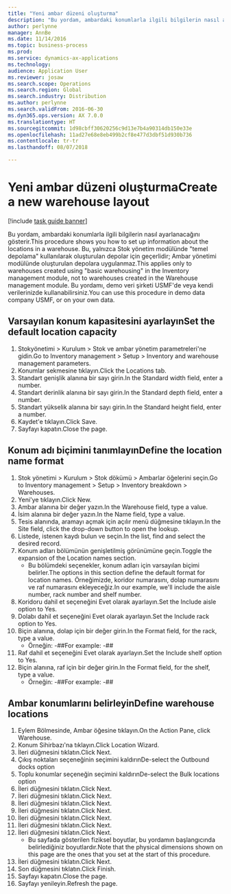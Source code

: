 ```yaml
---
title: "Yeni ambar düzeni oluşturma"
description: "Bu yordam, ambardaki konumlarla ilgili bilgilerin nasıl ayarlanacağını gösterir."
author: perlynne
manager: AnnBe
ms.date: 11/14/2016
ms.topic: business-process
ms.prod: 
ms.service: dynamics-ax-applications
ms.technology: 
audience: Application User
ms.reviewer: josaw
ms.search.scope: Operations
ms.search.region: Global
ms.search.industry: Distribution
ms.author: perlynne
ms.search.validFrom: 2016-06-30
ms.dyn365.ops.version: AX 7.0.0
ms.translationtype: HT
ms.sourcegitcommit: 1d98cbff30620256c9d13e7b4a90314db150e33e
ms.openlocfilehash: 11ad27e68e8eb499b2cf8e477d3dbf51d930b736
ms.contentlocale: tr-tr
ms.lasthandoff: 08/07/2018

---
```

# <a name="create-a-new-warehouse-layout"></a><span data-ttu-id="ad391-103">Yeni ambar düzeni oluşturma</span><span class="sxs-lookup"><span data-stu-id="ad391-103">Create a new warehouse layout</span></span>

[!include [task guide banner](../../includes/task-guide-banner.md)]

<span data-ttu-id="ad391-104">Bu yordam, ambardaki konumlarla ilgili bilgilerin nasıl ayarlanacağını gösterir.</span><span class="sxs-lookup"><span data-stu-id="ad391-104">This procedure shows you how to set up information about the locations in a warehouse.</span></span> <span data-ttu-id="ad391-105">Bu, yalnızca Stok yönetim modülünde "temel depolama" kullanılarak oluşturulan depolar için geçerlidir; Ambar yönetimi modülünde oluşturulan depolara uygulanmaz.</span><span class="sxs-lookup"><span data-stu-id="ad391-105">This applies only to warehouses created using "basic warehousing" in the Inventory management module, not to warehouses created in the Warehouse management module.</span></span> <span data-ttu-id="ad391-106">Bu yordamı, demo veri şirketi USMF'de veya kendi verilerinizde kullanabilirsiniz.</span><span class="sxs-lookup"><span data-stu-id="ad391-106">You can use this procedure in demo data company USMF, or on your own data.</span></span>


## <a name="set-the-default-location-capacity"></a><span data-ttu-id="ad391-107">Varsayılan konum kapasitesini ayarlayın</span><span class="sxs-lookup"><span data-stu-id="ad391-107">Set the default location capacity</span></span>
1. <span data-ttu-id="ad391-108">Stokyönetimi > Kurulum > Stok ve ambar yönetim parametreleri'ne gidin.</span><span class="sxs-lookup"><span data-stu-id="ad391-108">Go to Inventory management > Setup > Inventory and warehouse management parameters.</span></span>
2. <span data-ttu-id="ad391-109">Konumlar sekmesine tıklayın.</span><span class="sxs-lookup"><span data-stu-id="ad391-109">Click the Locations tab.</span></span>
3. <span data-ttu-id="ad391-110">Standart genişlik alanına bir sayı girin.</span><span class="sxs-lookup"><span data-stu-id="ad391-110">In the Standard width field, enter a number.</span></span>
4. <span data-ttu-id="ad391-111">Standart derinlik alanına bir sayı girin.</span><span class="sxs-lookup"><span data-stu-id="ad391-111">In the Standard depth field, enter a number.</span></span>
5. <span data-ttu-id="ad391-112">Standart yükselik alanına bir sayı girin.</span><span class="sxs-lookup"><span data-stu-id="ad391-112">In the Standard height field, enter a number.</span></span>
6. <span data-ttu-id="ad391-113">Kaydet'e tıklayın.</span><span class="sxs-lookup"><span data-stu-id="ad391-113">Click Save.</span></span>
7. <span data-ttu-id="ad391-114">Sayfayı kapatın.</span><span class="sxs-lookup"><span data-stu-id="ad391-114">Close the page.</span></span>

## <a name="define-the-location-name-format"></a><span data-ttu-id="ad391-115">Konum adı biçimini tanımlayın</span><span class="sxs-lookup"><span data-stu-id="ad391-115">Define the location name format</span></span>
1. <span data-ttu-id="ad391-116">Stok yönetimi > Kurulum > Stok dökümü > Ambarlar öğelerini seçin.</span><span class="sxs-lookup"><span data-stu-id="ad391-116">Go to Inventory management > Setup > Inventory breakdown > Warehouses.</span></span>
2. <span data-ttu-id="ad391-117">Yeni'ye tıklayın.</span><span class="sxs-lookup"><span data-stu-id="ad391-117">Click New.</span></span>
3. <span data-ttu-id="ad391-118">Ambar alanına bir değer yazın.</span><span class="sxs-lookup"><span data-stu-id="ad391-118">In the Warehouse field, type a value.</span></span>
4. <span data-ttu-id="ad391-119">İsim alanına bir değer yazın.</span><span class="sxs-lookup"><span data-stu-id="ad391-119">In the Name field, type a value.</span></span>
5. <span data-ttu-id="ad391-120">Tesis alanında, aramayı açmak için açılır menü düğmesine tıklayın.</span><span class="sxs-lookup"><span data-stu-id="ad391-120">In the Site field, click the drop-down button to open the lookup.</span></span>
6. <span data-ttu-id="ad391-121">Listede, istenen kaydı bulun ve seçin.</span><span class="sxs-lookup"><span data-stu-id="ad391-121">In the list, find and select the desired record.</span></span>
7. <span data-ttu-id="ad391-122">Konum adları bölümünün genişletilmiş görünümüne geçin.</span><span class="sxs-lookup"><span data-stu-id="ad391-122">Toggle the expansion of the Location names section.</span></span>
    * <span data-ttu-id="ad391-123">Bu bölümdeki seçenekler, konum adları için varsayılan biçimi belirler.</span><span class="sxs-lookup"><span data-stu-id="ad391-123">The options in this section define the default format for location names.</span></span> <span data-ttu-id="ad391-124">Örneğimizde, koridor numarasını, dolap numarasını ve raf numarasını ekleyeceğiz.</span><span class="sxs-lookup"><span data-stu-id="ad391-124">In our example, we'll include the aisle number, rack number and shelf number.</span></span>  
8. <span data-ttu-id="ad391-125">Koridoru dahil et seçeneğini Evet olarak ayarlayın.</span><span class="sxs-lookup"><span data-stu-id="ad391-125">Set the Include aisle option to Yes.</span></span>
9. <span data-ttu-id="ad391-126">Dolabı dahil et seçeneğini Evet olarak ayarlayın.</span><span class="sxs-lookup"><span data-stu-id="ad391-126">Set the Include rack option to Yes.</span></span>
10. <span data-ttu-id="ad391-127">Biçin alanına, dolap için bir değer girin.</span><span class="sxs-lookup"><span data-stu-id="ad391-127">In the Format field, for the rack, type a value.</span></span>
    * <span data-ttu-id="ad391-128">Örneğin: -##</span><span class="sxs-lookup"><span data-stu-id="ad391-128">For example: -##</span></span>  
11. <span data-ttu-id="ad391-129">Raf dahil et seçeneğini Evet olarak ayarlayın.</span><span class="sxs-lookup"><span data-stu-id="ad391-129">Set the Include shelf option to Yes.</span></span>
12. <span data-ttu-id="ad391-130">Biçin alanına, raf için bir değer girin.</span><span class="sxs-lookup"><span data-stu-id="ad391-130">In the Format field, for the shelf, type a value.</span></span>
    * <span data-ttu-id="ad391-131">Örneğin: -##</span><span class="sxs-lookup"><span data-stu-id="ad391-131">For example: -##</span></span>  

## <a name="define-warehouse-locations"></a><span data-ttu-id="ad391-132">Ambar konumlarını belirleyin</span><span class="sxs-lookup"><span data-stu-id="ad391-132">Define warehouse locations</span></span>
1. <span data-ttu-id="ad391-133">Eylem Bölmesinde, Ambar öğesine tıklayın.</span><span class="sxs-lookup"><span data-stu-id="ad391-133">On the Action Pane, click Warehouse.</span></span>
2. <span data-ttu-id="ad391-134">Konum Sihirbazı'na tıklayın.</span><span class="sxs-lookup"><span data-stu-id="ad391-134">Click Location Wizard.</span></span>
3. <span data-ttu-id="ad391-135">İleri düğmesini tıklatın.</span><span class="sxs-lookup"><span data-stu-id="ad391-135">Click Next.</span></span>
4. <span data-ttu-id="ad391-136">Çıkış noktaları seçeneğinin seçimini kaldırın</span><span class="sxs-lookup"><span data-stu-id="ad391-136">De-select the Outbound docks option</span></span>
5. <span data-ttu-id="ad391-137">Toplu konumlar seçeneğin seçimini kaldırın</span><span class="sxs-lookup"><span data-stu-id="ad391-137">De-select the Bulk locations option</span></span>
6. <span data-ttu-id="ad391-138">İleri düğmesini tıklatın.</span><span class="sxs-lookup"><span data-stu-id="ad391-138">Click Next.</span></span>
7. <span data-ttu-id="ad391-139">İleri düğmesini tıklatın.</span><span class="sxs-lookup"><span data-stu-id="ad391-139">Click Next.</span></span>
8. <span data-ttu-id="ad391-140">İleri düğmesini tıklatın.</span><span class="sxs-lookup"><span data-stu-id="ad391-140">Click Next.</span></span>
9. <span data-ttu-id="ad391-141">İleri düğmesini tıklatın.</span><span class="sxs-lookup"><span data-stu-id="ad391-141">Click Next.</span></span>
10. <span data-ttu-id="ad391-142">İleri düğmesini tıklatın.</span><span class="sxs-lookup"><span data-stu-id="ad391-142">Click Next.</span></span>
11. <span data-ttu-id="ad391-143">İleri düğmesini tıklatın.</span><span class="sxs-lookup"><span data-stu-id="ad391-143">Click Next.</span></span>
12. <span data-ttu-id="ad391-144">İleri düğmesini tıklatın.</span><span class="sxs-lookup"><span data-stu-id="ad391-144">Click Next.</span></span>
    * <span data-ttu-id="ad391-145">Bu sayfada gösterilen fiziksel boyutlar, bu yordamın başlangıcında belirlediğiniz boyutlardır.</span><span class="sxs-lookup"><span data-stu-id="ad391-145">Note that the physical dimensions shown on this page are the ones that you set at the start of this procedure.</span></span>  
13. <span data-ttu-id="ad391-146">İleri düğmesini tıklatın.</span><span class="sxs-lookup"><span data-stu-id="ad391-146">Click Next.</span></span>
14. <span data-ttu-id="ad391-147">Son düğmesini tıklatın.</span><span class="sxs-lookup"><span data-stu-id="ad391-147">Click Finish.</span></span>
15. <span data-ttu-id="ad391-148">Sayfayı kapatın.</span><span class="sxs-lookup"><span data-stu-id="ad391-148">Close the page.</span></span>
16. <span data-ttu-id="ad391-149">Sayfayı yenileyin.</span><span class="sxs-lookup"><span data-stu-id="ad391-149">Refresh the page.</span></span>

